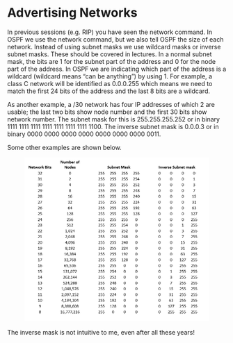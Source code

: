 # Advertising Networks

In previous sessions (e.g. RIP) you have seen the network command. In OSPF we use the network command, but we also tell OSPF the size of each network. Instead of using subnet masks we use wildcard masks or inverse subnet masks. These should be covered in lectures. In a normal subnet mask, the bits are 1 for the subnet part of the address and 0 for the node part of the address. In OSPF we are indicating which part of the address is a wildcard (wildcard means “can be anything”) by using 1. For example, a class C network will be identified as 0.0.0.255 which means we need to match the first 24 bits of the address and the last 8 bits are a wildcard.

As another example, a /30 network has four IP addresses of which 2 are usable; the last two bits show node number and the first 30 bits show network number. The subnet mask for this is 255.255.255.252 or in binary 1111 1111 1111 1111 1111 1111 1111 1100. The inverse subnet mask is 0.0.0.3 or in binary 0000 0000 0000 0000 0000 0000 0000 0011.

Some other examples are shown below.

<figure><img src="../.gitbook/assets/image (4).png" alt=""><figcaption></figcaption></figure>

The inverse mask is not intuitive to me, even after all these years!
